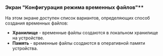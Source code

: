 ### Экран "Конфигурация режима временных файлов"**

На этом экране доступен список вариантов, определяющих способ создания временных файлов:
- **Хранилище** - временные файлы создаются в локальном хранилище на устройстве.
- **Память** - временные файлы создаются в оперативной памяти устройства.
